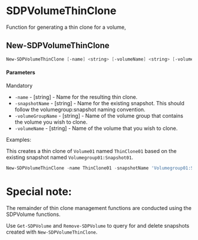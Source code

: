 # SDPVolumeThinClone

Function for generating a thin clone for a volume, 

## New-SDPVolumeThinClone
```PowerShell
New-SDPVolumeThinClone [-name] <string> [-volumeName] <string> [-volumeGroupName] <string> [-snapshotName] <string> [[-k2context] <string>] [<CommonParameters>]
```

#### Parameters

Mandatory

* `-name` - [string] - Name for the resulting thin clone. 
* `-snapshotName` - [string] - Name for the existing snapshot. This should follow the volumegroup:snapshot naming convention. 
* `-volumeGroupName` - [string] - Name of the volume group that contains the volume you wish to clone. 
* `-volumeName` - [string] - Name of the volume that you wish to clone. 


Examples:

This creates a thin clone of `Volume01` named `ThinClone01` based on the existing snapshot named `Volumegroup01:Snapshot01`.

```PowerShell
New-SDPVolumeThinClone -name ThinClone01 -snapshotName 'Volumegroup01:Snapshot01' -volumeGroupName Volumegroup01 -volumeName Volume01
```

# Special note:

The remainder of thin clone management functions are conducted using the SDPVolume functions. 

Use `Get-SDPVolume` and `Remove-SDPVolume` to query for and delete snapshots created with `New-SDPVolumeThinClone`.

